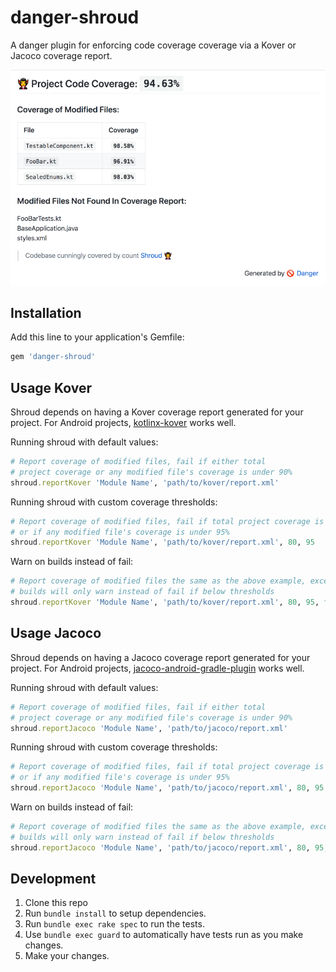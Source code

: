 # danger-shroud

A danger plugin for enforcing code coverage coverage via a Kover or Jacoco coverage report.

![Shroud Banner Image](images/bannerImage.png)

## Installation

Add this line to your application's Gemfile:

```ruby
gem 'danger-shroud'
```

## Usage Kover

Shroud depends on having a Kover coverage report generated for your project. For Android projects, [kotlinx-kover](https://github.com/Kotlin/kotlinx-kover) works well. 

Running shroud with default values:

```ruby
# Report coverage of modified files, fail if either total 
# project coverage or any modified file's coverage is under 90%
shroud.reportKover 'Module Name', 'path/to/kover/report.xml'
```

Running shroud with custom coverage thresholds:

```ruby
# Report coverage of modified files, fail if total project coverage is under 80%,
# or if any modified file's coverage is under 95%
shroud.reportKover 'Module Name', 'path/to/kover/report.xml', 80, 95
```

Warn on builds instead of fail:

```ruby
# Report coverage of modified files the same as the above example, except the
# builds will only warn instead of fail if below thresholds
shroud.reportKover 'Module Name', 'path/to/kover/report.xml', 80, 95, false
```


## Usage Jacoco

Shroud depends on having a Jacoco coverage report generated for your project. For Android projects, [jacoco-android-gradle-plugin](https://github.com/arturdm/jacoco-android-gradle-plugin) works well. 

Running shroud with default values:

```ruby
# Report coverage of modified files, fail if either total 
# project coverage or any modified file's coverage is under 90%
shroud.reportJacoco 'Module Name', 'path/to/jacoco/report.xml'
```

Running shroud with custom coverage thresholds:

```ruby
# Report coverage of modified files, fail if total project coverage is under 80%,
# or if any modified file's coverage is under 95%
shroud.reportJacoco 'Module Name', 'path/to/jacoco/report.xml', 80, 95
```

Warn on builds instead of fail:

```ruby
# Report coverage of modified files the same as the above example, except the
# builds will only warn instead of fail if below thresholds
shroud.reportJacoco 'Module Name', 'path/to/jacoco/report.xml', 80, 95, false
```




## Development

1. Clone this repo
2. Run `bundle install` to setup dependencies.
3. Run `bundle exec rake spec` to run the tests.
4. Use `bundle exec guard` to automatically have tests run as you make changes.
5. Make your changes.